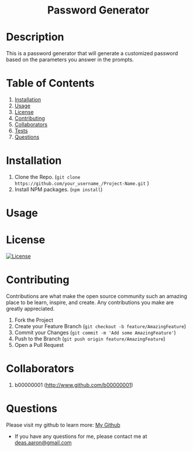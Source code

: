 <h1 align='center'>Password Generator</h1>

# Description
This is a password generator that will generate a customized password based on the parameters you answer in the prompts.

# Table of Contents 
1. [Installation](#Installation)
2. [Usage](#Usage)
3. [License](#License)
4. [Contributing](#Contributing)
5. [Collaborators](#Collaborators)
6. [Tests](#Tests)
7. [Questions](#Questions)

# Installation
1. Clone the Repo. (```git clone https://github.com/your_username_/Project-Name.git```
)
2. Install NPM packages. (```npm install```)


# Usage 
 

# License
[![License](https://img.shields.io/badge/License-Apache%202.0-blue.svg)](https://opensource.org/licenses/Apache-2.0)

# Contributing
Contributions are what make the open source community such an amazing place to be learn, inspire, and create. Any contributions you make are greatly appreciated.
1. Fork the Project
2. Create your Feature Branch (```git checkout -b feature/AmazingFeature```)
3. Commit your Changes (```git commit -m 'Add some AmazingFeature'```)
4. Push to the Branch (```git push origin feature/AmazingFeature```)
5. Open a Pull Request

# Collaborators 
 1. b00000001 (http://www.github.com/b00000001)
 



# Questions
Please visit my github to learn more: <a href='http://github.com/b00000001'>My Github</a>
- If you have any questions for me, please contact me at deas.aaron@gmail.com
    
